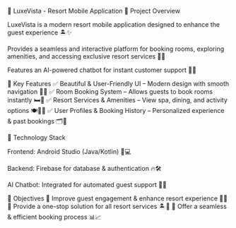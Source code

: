 📱 LuxeVista - Resort Mobile Application
🔹 Project Overview

LuxeVista is a modern resort mobile application designed to enhance the guest experience 🏝️✨

Provides a seamless and interactive platform for booking rooms, exploring amenities, and accessing exclusive resort services 🏨💼

Features an AI-powered chatbot for instant customer support 🤖💬

🔹 Key Features
✅ Beautiful & User-Friendly UI – Modern design with smooth navigation 🎨📱
✅ Room Booking System – Allows guests to book rooms instantly 🛏️🔑
✅ Resort Services & Amenities – View spa, dining, and activity options 🍽️🏊‍♂️
✅ User Profiles & Booking History – Personalized experience & past bookings 🗂️👤


🔹 Technology Stack

Frontend: Android Studio (Java/Kotlin) 📱💻

Backend: Firebase for database & authentication 🔥🛠️

AI Chatbot: Integrated for automated guest support 🤖🧠

🔹 Objectives
🎯 Improve guest engagement & enhance resort experience 🏨💡
🎯 Provide a one-stop solution for all resort services 🏝️📲
🎯 Offer a seamless & efficient booking process 📊📈
